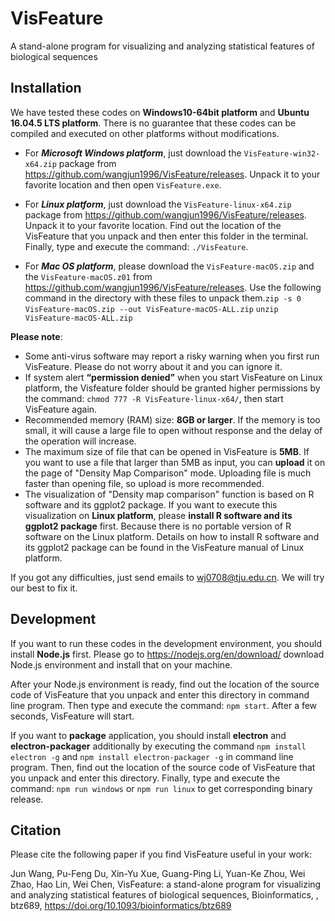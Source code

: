 # VisFeature
A stand-alone program for visualizing and analyzing statistical features of biological sequences

## Installation

We have tested these codes on **Windows10-64bit platform** and **Ubuntu 16.04.5 LTS platform**. There is no guarantee that these codes can be compiled and executed on other platforms without modifications. 

- For ***Microsoft Windows platform***, just download the `VisFeature-win32-x64.zip` package from https://github.com/wangjun1996/VisFeature/releases. Unpack it to your favorite location and then open `VisFeature.exe`.

- For ***Linux platform***, just download the `VisFeature-linux-x64.zip` package from https://github.com/wangjun1996/VisFeature/releases. Unpack it to your favorite location. Find out the location of the VisFeature that you unpack and then enter this folder in the terminal. Finally, type and execute the command: `./VisFeature`.

- For ***Mac OS platform***, please download the `VisFeature-macOS.zip` and the `VisFeature-macOS.z01` from https://github.com/wangjun1996/VisFeature/releases. Use the following command in the directory with these files to unpack them.`zip -s 0 VisFeature-macOS.zip --out VisFeature-macOS-ALL.zip` `unzip VisFeature-macOS-ALL.zip`

**Please note**: 

- Some anti-virus software may report a risky warning when you first run VisFeature. Please do not worry about it and you can ignore it.
- If system alert **“permission denied”** when you start VisFeature on Linux platform, the Visfeature folder should be granted higher permissions by the command: `chmod 777 -R VisFeature-linux-x64/`, then start VisFeature again.
- Recommended memory (RAM) size: **8GB or larger**. If the memory is too small, it will cause a large file to open without response and the delay of the operation will increase.
- The maximum size of file that can be opened in VisFeature is **5MB**. If you want to use a file that larger than 5MB as input, you can **upload** it on the page of "Density Map Comparison" mode. Uploading file is much faster than opening file, so upload is more recommended.
- The visualization of "Density map comparison" function is based on R software and its ggplot2 package. If you want to execute this visualization on **Linux platform**, please **install R software and its ggplot2 package** first. Because there is no portable version of R software on the Linux platform. Details on how to install R software and its ggplot2 package can be found in the VisFeature manual of Linux platform.

If you got any difficulties, just send emails to wj0708@tju.edu.cn. We will try our best to fix it.

## Development
If you want to run these codes in the development environment, you should install **Node.js** first. Please go to https://nodejs.org/en/download/ download Node.js environment and install that on your machine.

After your Node.js environment is ready, find out the location of the source code of VisFeature that you unpack and enter this directory in command line program. Then type and execute the command: `npm start`. After a few seconds, VisFeature will start.

If you want to **package** application, you should install **electron** and **electron-packager** additionally by executing the command `npm install electron -g` and `npm install electron-packager -g`  in command line program. Then, find out the location of the source code of VisFeature that you unpack and enter this directory. Finally, type and execute the command: `npm run windows` or `npm run linux`  to get corresponding binary release.

## Citation
Please cite the following paper if you find VisFeature useful in your work:

Jun Wang, Pu-Feng Du, Xin-Yu Xue, Guang-Ping Li, Yuan-Ke Zhou, Wei Zhao, Hao Lin, Wei Chen, VisFeature: a stand-alone program for visualizing and analyzing statistical features of biological sequences, Bioinformatics, , btz689, https://doi.org/10.1093/bioinformatics/btz689
